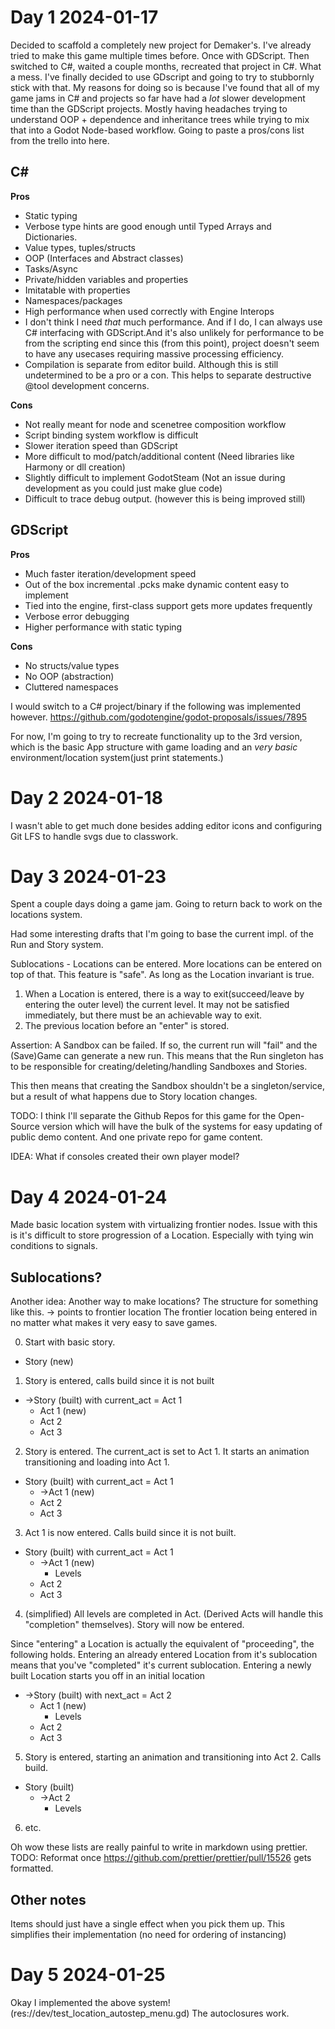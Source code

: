 # Day 1 2024-01-17

Decided to scaffold a completely new project for Demaker's. I've already tried to make this game multiple times before. Once with GDScript. Then switched to C#, waited a couple months, recreated that project in C#. What a mess. I've finally decided to use GDscript and going to try to stubbornly stick with that. My reasons for doing so is because I've found that all of my game jams in C# and projects so far have had a _lot_ slower development time than the GDScript projects. Mostly having headaches trying to understand OOP + dependence and inheritance trees while trying to mix that into a Godot Node-based workflow. Going to paste a pros/cons list from the trello into here.

## C#

**Pros**

-   Static typing
-   Verbose type hints are good enough until Typed Arrays and Dictionaries.
-   Value types, tuples/structs
-   OOP (Interfaces and Abstract classes)
-   Tasks/Async
-   Private/hidden variables and properties
-   Imitatable with properties
-   Namespaces/packages
-   High performance when used correctly with Engine Interops
-   I don't think I need _that_ much performance. And if I do, I can always use C# interfacing with GDScript.And it's also unlikely for performance to be from the scripting end since this (from this point), project doesn't seem to have any usecases requiring massive processing efficiency.
-   Compilation is separate from editor build. Although this is still undetermined to be a pro or a con. This helps to separate destructive @tool development concerns.

**Cons**

-   Not really meant for node and scenetree composition workflow
-   Script binding system workflow is difficult
-   Slower iteration speed than GDScript
-   More difficult to mod/patch/additional content (Need libraries like Harmony or dll creation)
-   Slightly difficult to implement GodotSteam (Not an issue during development as you could just make glue code)
-   Difficult to trace debug output. (however this is being improved still)

## GDScript

**Pros**

-   Much faster iteration/development speed
-   Out of the box incremental .pcks make dynamic content easy to implement
-   Tied into the engine, first-class support gets more updates frequently
-   Verbose error debugging
-   Higher performance with static typing

**Cons**

-   No structs/value types
-   No OOP (abstraction)
-   Cluttered namespaces

I would switch to a C# project/binary if the following was implemented however.
https://github.com/godotengine/godot-proposals/issues/7895

For now, I'm going to try to recreate functionality up to the 3rd version, which is the basic App structure with game loading and an _very basic_ environment/location system(just print statements.)

# Day 2 2024-01-18

I wasn't able to get much done besides adding editor icons and configuring Git LFS to handle svgs due to classwork.

# Day 3 2024-01-23

Spent a couple days doing a game jam. Going to return back to work on the locations system.

Had some interesting drafts that I'm going to base the current impl. of the Run and Story system.

Sublocations - Locations can be entered. More locations can be entered on top of that.
This feature is "safe". As long as the Location invariant is true.

1. When a Location is entered, there is a way to exit(succeed/leave by entering the outer level) the current level. It may not be satisfied immediately, but there must be an achievable way to exit.
2. The previous location before an "enter" is stored.

Assertion: A Sandbox can be failed. If so, the current run will "fail" and the (Save)Game can generate a new run. This means that the Run singleton has to be responsible for creating/deleting/handling Sandboxes and Stories.

This then means that creating the Sandbox shouldn't be a singleton/service, but a result of what happens due to Story location changes.

TODO: I think I'll separate the Github Repos for this game for the Open-Source version which will have the bulk of the systems for easy updating of public demo content.
And one private repo for game content.

IDEA: What if consoles created their own player model?

# Day 4 2024-01-24

Made basic location system with virtualizing frontier nodes.
Issue with this is it's difficult to store progression of a Location. Especially with tying win conditions to signals.

## Sublocations?

Another idea: Another way to make locations?
The structure for something like this.
-> points to frontier location
The frontier location being entered in no matter what makes it very easy to save games.

0. Start with basic story.

-   Story (new)

1. Story is entered, calls build since it is not built

-   ->Story (built) with current_act = Act 1
    -   Act 1 (new)
    -   Act 2
    -   Act 3

2. Story is entered. The current_act is set to Act 1. It starts an animation transitioning and loading into Act 1.

-   Story (built) with current_act = Act 1
    -   ->Act 1 (new)
    -   Act 2
    -   Act 3

3. Act 1 is now entered. Calls build since it is not built.

-   Story (built) with current_act = Act 1
    -   ->Act 1 (new)
        -   Levels
    -   Act 2
    -   Act 3

4. (simplified) All levels are completed in Act. (Derived Acts will handle this "completion" themselves). Story will now be entered.

Since "entering" a Location is actually the equivalent of "proceeding", the following holds.
Entering an already entered Location from it's sublocation means that you've "completed" it's current sublocation.
Entering a newly built Location starts you off in an initial location

-   ->Story (built) with next_act = Act 2
    -   Act 1 (new)
        -   Levels
    -   Act 2
    -   Act 3

5. Story is entered, starting an animation and transitioning into Act 2. Calls build.

-   Story (built)
    -   ->Act 2
        -   Levels

6. etc.

Oh wow these lists are really painful to write in markdown using prettier.
TODO: Reformat once https://github.com/prettier/prettier/pull/15526 gets formatted.

## Other notes

Items should just have a single effect when you pick them up. This simplifies their implementation (no need for ordering of instancing)

# Day 5 2024-01-25

Okay I implemented the above system!
(res://dev/test_location_autostep_menu.gd)
The autoclosures work.
